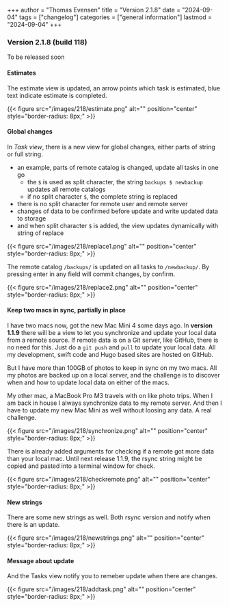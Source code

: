 +++
author = "Thomas Evensen"
title = "Version 2.1.8"
date = "2024-09-04"
tags = ["changelog"]
categories = ["general information"]
lastmod = "2024-09-04"
+++

### Version 2.1.8 (build 118)

To be released soon

#### Estimates

The estimate view is updated, an arrow points which task is estimated, blue text indicate estimate is
completed.

{{< figure src="/images/218/estimate.png" alt="" position="center" style="border-radius: 8px;" >}}

#### Global changes

In *Task view*, there is a new view for global changes, either parts of string or full string.

- an example, parts of remote catalog is changed, update all tasks in one go
  - the `$` is used as split character, the string `backups $ newbackup` updates all remote catalogs
  - if no split character `$`, the complete string is replaced
- there is no split character for remote user and remote server
- changes of data to be confirmed before update and write updated data to storage
- and when split character `$` is added, the view updates dynamically with string of replace

{{< figure src="/images/218/replace1.png" alt="" position="center" style="border-radius: 8px;" >}}

The remote catalog `/backups/` is updated on all tasks to `/newbackup/`. By pressing enter in any field
will commit changes, by confirm.

{{< figure src="/images/218/replace2.png" alt="" position="center" style="border-radius: 8px;" >}}

#### Keep two macs in sync, partially in place

I have two macs now, got the new Mac Mini 4 some days ago. In **version 1.1.9** there will
be a view to let you synchronize and update your local data from a remote source. If remote data is
on a Git server, like GitHub, there is no need for this. Just do a `git push` and `pull` to update
your local data. All my development, swift code and Hugo based sites are hosted on GitHub.

But I have more than 100GB of photos to keep in sync on my two macs. All my photos are backed up on
a local server, and the challenge is to discover when and how to update local data on
either of the macs.

My other mac, a MacBook Pro M3 travels with on like photo trips. When I am back in house I
always synchronize data to my remote server. And then I have to update my new Mac Mini as well
without loosing any data. A real challenge.

{{< figure src="/images/218/synchronize.png" alt="" position="center" style="border-radius: 8px;" >}}

There is already added arguments for checking if a remote got more data than your local mac. Until next release 1.1.9,
the rsync string might be copied and pasted into a terminal window for check.

{{< figure src="/images/218/checkremote.png" alt="" position="center" style="border-radius: 8px;" >}}

#### New strings

There are some new strings as well. Both rsync version and notify when there is an update.

{{< figure src="/images/218/newstrings.png" alt="" position="center" style="border-radius: 8px;" >}}

#### Message about update

And the Tasks view notify you to remeber update when there are changes.

{{< figure src="/images/218/addtask.png" alt="" position="center" style="border-radius: 8px;" >}}
